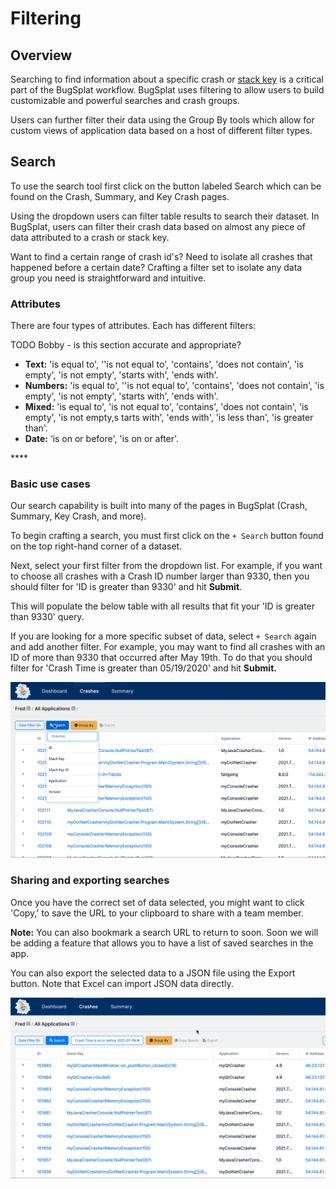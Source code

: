 # Filtering

## Overview

Searching to find information about a specific crash or [stack key](../../education/bugsplat-dictionary.md#stack-key) is a critical part of the BugSplat workflow. BugSplat uses filtering to allow users to build customizable and powerful searches and crash groups.

Users can further filter their data using the Group By tools which allow for custom views of application data based on a host of different filter types.

## Search

To use the search tool first click on the button labeled Search which can be found on the Crash, Summary, and Key Crash pages.

Using the dropdown users can filter table results to search their dataset.  In BugSplat, users can filter their crash data based on almost any piece of data attributed to a crash or stack key.

Want to find a certain range of crash id's?  Need to isolate all crashes that happened before a certain date?  Crafting a filter set to isolate any data group you need is straightforward and intuitive.

### Attributes

There are four types of attributes. Each has different filters:

TODO Bobby - is this section accurate and appropriate?

* **Text:** 'is equal to', ''is not equal to', 'contains', 'does not contain', 'is empty', 'is not empty', 'starts with', 'ends with'.
* **Numbers:** 'is equal to', ''is not equal to', 'contains', 'does not contain', 'is empty', 'is not empty', 'starts with', 'ends with'.
* **Mixed:** 'is equal to', 'is not equal to', 'contains', 'does not contain', 'is empty', 'is not empty,s tarts with', 'ends with', 'is less than', 'is greater than'.
* **Date:** ‘is on or before',  'is on or after'.

\*\*\*\*

### Basic use cases

Our search capability is built into many of the pages in BugSplat \(Crash, Summary, Key Crash, and more\).

To begin crafting a search, you must first click on the `+ Search` button found on the top right-hand corner of a dataset.

Next, select your first filter from the dropdown list. For example, if you want to choose all crashes with a Crash ID number larger than 9330, then you should filter for 'ID is greater than 9330' and hit **Submit**.

This will populate the below table with all results that fit your 'ID is greater than 9330' query.

If you are looking for a more specific subset of data, select `+ Search` again and add another filter. For example, you may want to find all crashes with an ID of more than 9330 that occurred after May 19th. To do that you should filter for 'Crash Time is greater than 05/19/2020' and hit **Submit.**

![](../../.gitbook/assets/crafting-search-example.gif)

### Sharing and exporting searches

Once you have the correct set of data selected, you might want to click 'Copy,' to save the URL to your clipboard to share with a team member.

**Note:** You can also bookmark a search URL to return to soon. Soon we will be adding a feature that allows you to have a list of saved searches in the app.

You can also export the selected data to a JSON file using the Export button. Note that Excel can import JSON data directly. 

![](../../.gitbook/assets/copy-export-crashes-bs.gif)

### 



